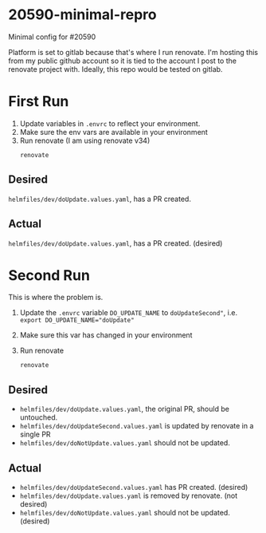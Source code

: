 # 20590-minimal-repro

Minimal config for #20590

Platform is set to gitlab because that's where I run renovate. I'm hosting this
from my public github account so it is tied to the account I post to the
renovate project with. Ideally, this repo would be tested on gitlab.

# First Run

1. Update variables in `.envrc` to reflect your environment.
1. Make sure the env vars are available in your environment
1. Run renovate (I am using renovate v34)
   ```
   renovate
   ```

## Desired

`helmfiles/dev/doUpdate.values.yaml`, has a PR created.

## Actual

`helmfiles/dev/doUpdate.values.yaml`, has a PR created. (desired)

# Second Run

This is where the problem is.

1. Update the `.envrc` variable
   `DO_UPDATE_NAME` to `doUpdateSecond"`, i.e.
   `    export DO_UPDATE_NAME="doUpdate"
   `
1. Make sure this var has changed in your environment
1. Run renovate

   ```
   renovate
   ```

## Desired

- `helmfiles/dev/doUpdate.values.yaml`, the original PR, should be untouched.
- `helmfiles/dev/doUpdateSecond.values.yaml` is updated by renovate in a single PR
- `helmfiles/dev/doNotUpdate.values.yaml` should not be updated.

## Actual

- `helmfiles/dev/doUpdateSecond.values.yaml` has PR created. (desired)
- `helmfiles/dev/doUpdate.values.yaml` is removed by renovate. (not desired)
- `helmfiles/dev/doNotUpdate.values.yaml` should not be updated. (desired)
